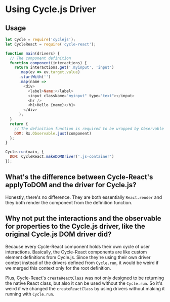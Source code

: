 # Using Cycle.js Driver

## Usage

```js
let Cycle = require('cyclejs');
let CycleReact = require('cycle-react');

function main(drivers) {
  // The component definition
  function component(interactions) {
    return interactions.get('.myinput', 'input')
      .map(ev => ev.target.value)
      .startWith('')
      .map(name =>
        <div>
          <label>Name:</label>
          <input className="myinput" type="text"></input>
          <hr />
          <h1>Hello {name}</h1>
        </div>
      );
  }
  return {
    // The definition function is required to be wrapped by Observable
    DOM: Rx.Observable.just(component)
  };
}

Cycle.run(main, {
  DOM: CycleReact.makeDOMDriver('.js-container')
});
```

## What's the difference between Cycle-React's applyToDOM and the driver for Cycle.js?

Honestly, there's no difference. They are both essentially `React.render` and
they both render the component from the definition function.

## Why not put the interactions and the observable for properties to the Cycle.js driver, like the original Cycle.js DOM driver did?

Because every Cycle-React component holds their own cycle of user interactions.
Basically, the Cycle-React components are like custom element definitions from
Cycle.js. Since they're using their own driver context instead of the drivers
defined from `Cycle.run`, it would be weird if we merged this context only for
the root definition.

Plus, Cycle-React's `createReactClass` was not only designed to be returning the
native React class, but also it can be used without the `Cycle.run`. So it's
weird if we changed the `createReactClass` by using drivers without making it
running with `Cycle.run`.

